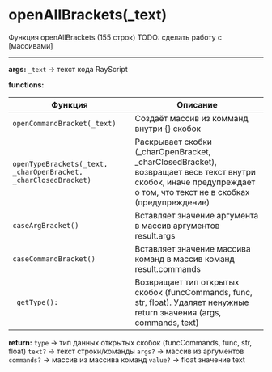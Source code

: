 # openAllBrackets(_text)
Функция openAllBrackets (155 строк)
 TODO: сделать работу с [массивами]
 
 ----
 
 **args:**
	`_text` -> текст кода RayScript

**functions:**

| Функция  | Описание |
|-|-|
|`openCommandBracket(_text)`|Cоздаёт массив из комманд внутри {} скобок|
|`openTypeBrackets(_text, _charOpenBracket, _charClosedBracket)`|Раскрывает скобки (_charOpenBracket, _charClosedBracket), возвращает весь текст внутри скобок, иначе предупреждает о том, что текст не в скобках (предупреждение)|
|`сaseArgBracket()`|Вставляет значение  аргумента в массив аргументов result.args|
|`caseCommandBracket()`|Вставляет значение массива команд в массив команд result.commands |
|` getType():`|Возвращает тип открытых скобок (funcCommands, func, str, float). Удаляет ненужные return значения (args, commands, text) |

 **return:**
	`type`  		-> тип данных открытых скобок (funcCommands, func, str, float)
	`text?`  		-> текст строки/команды
	`args?`  		-> массив из аргументов
	`commands?` 	-> массив из массива команд
	`value?` 		-> float значение text